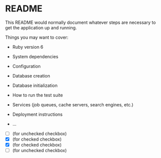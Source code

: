 # README

This README would normally document whatever steps are necessary to get the application up and running.

Things you may want to cover:

* Ruby version 6

* System dependencies

* Configuration

* Database creation

* Database initialization

* How to run the test suite

* Services (job queues, cache servers, search engines, etc.)

* Deployment instructions

* ...


- [ ] (for unchecked checkbox)
- [x] (for checked checkbox)
- [x] (for checked checkbox)
- [ ] (for unchecked checkbox)
